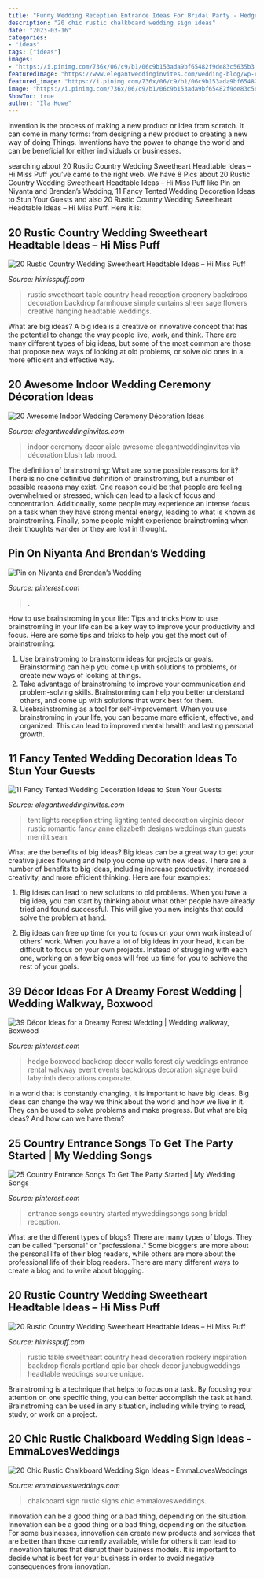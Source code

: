 ```yaml
---
title: "Funny Wedding Reception Entrance Ideas For Bridal Party - Hedge Boxwood Backdrop Decor Walls Forest Diy Weddings Entrance Rental Walkway Event Events Backdrops Decoration Signage Build Labyrinth Decorations Corporate"
description: "20 chic rustic chalkboard wedding sign ideas"
date: "2023-03-16"
categories:
- "ideas"
tags: ["ideas"]
images:
- "https://i.pinimg.com/736x/06/c9/b1/06c9b153ada9bf65482f9de83c5635b3.jpg"
featuredImage: "https://www.elegantweddinginvites.com/wedding-blog/wp-content/uploads/2017/07/romantic-rustic-tented-wedding-lighting-decor-ideas.jpg"
featured_image: "https://i.pinimg.com/736x/06/c9/b1/06c9b153ada9bf65482f9de83c5635b3.jpg"
image: "https://i.pinimg.com/736x/06/c9/b1/06c9b153ada9bf65482f9de83c5635b3.jpg"
ShowToc: true
author: "Ila Howe"
---
```



Invention is the process of making a new product or idea from scratch. It can come in many forms: from designing a new product to creating a new way of doing Things. Inventions have the power to change the world and can be beneficial for either individuals or businesses.

	

		
searching about 20 Rustic Country Wedding Sweetheart Headtable Ideas – Hi Miss Puff you've came to the right web. We have 8 Pics about 20 Rustic Country Wedding Sweetheart Headtable Ideas – Hi Miss Puff like Pin on Niyanta and Brendan’s Wedding, 11 Fancy Tented Wedding Decoration Ideas to Stun Your Guests and also 20 Rustic Country Wedding Sweetheart Headtable Ideas – Hi Miss Puff. Here it is:
		
    
## 20 Rustic Country Wedding Sweetheart Headtable Ideas – Hi Miss Puff

<img loading=lazy src="https://www.himisspuff.com/wp-content/uploads/2019/11/Rustic-country-wedding-sweetheart-head-table-decoration-ideas-12.jpg" onerror="this.onerror=null;this.src='https://tse2.mm.bing.net/th?id=OIP.eOzO6Ov5u-yCZXNtqg-wEAHaJ1&amp;pid=15.1';" alt="20 Rustic Country Wedding Sweetheart Headtable Ideas – Hi Miss Puff">

_Source: himisspuff.com_

>rustic sweetheart table country head reception greenery backdrops decoration backdrop farmhouse simple curtains sheer sage flowers creative hanging headtable weddings. 

	

What are big ideas?
A big idea is a creative or innovative concept that has the potential to change the way people live, work, and think. There are many different types of big ideas, but some of the most common are those that propose new ways of looking at old problems, or solve old ones in a more efficient and effective way.

    
## 20 Awesome Indoor Wedding Ceremony Décoration Ideas

<img loading=lazy src="https://www.elegantweddinginvites.com/wedding-blog/wp-content/uploads/2015/12/gorgeous-indoor-wedding-aisle-decor-ideas.jpg" onerror="this.onerror=null;this.src='https://tse2.mm.bing.net/th?id=OIP.qI4ikUZyruyIF62gQatvnQHaJa&amp;pid=15.1';" alt="20 Awesome Indoor Wedding Ceremony Décoration Ideas">

_Source: elegantweddinginvites.com_

>indoor ceremony decor aisle awesome elegantweddinginvites via décoration blush fab mood. 

	

The definition of brainstroming: What are some possible reasons for it?
There is no one definitive definition of brainstroming, but a number of possible reasons may exist. One reason could be that people are feeling overwhelmed or stressed, which can lead to a lack of focus and concentration. Additionally, some people may experience an intense focus on a task when they have strong mental energy, leading to what is known as brainstroming. Finally, some people might experience brainstroming when their thoughts wander or they are lost in thought.

    
## Pin On Niyanta And Brendan’s Wedding

<img loading=lazy src="https://i.pinimg.com/originals/ec/87/7c/ec877cbd58d24c448a5fd5f84170daf9.jpg" onerror="this.onerror=null;this.src='https://tse2.mm.bing.net/th?id=OIP.dZ9HaA7p5ccdJKEcGv7-NAHaKU&amp;pid=15.1';" alt="Pin on Niyanta and Brendan’s Wedding">

_Source: pinterest.com_

>. 

	

How to use brainstroming in your life: Tips and tricks
How to use brainstroming in your life can be a key way to improve your productivity and focus. Here are some tips and tricks to help you get the most out of brainstroming: 
1) Use brainstroming to brainstorm ideas for projects or goals. Brainstorming can help you come up with solutions to problems, or create new ways of looking at things. 
2) Take advantage of brainstroming to improve your communication and problem-solving skills. Brainstorming can help you better understand others, and come up with solutions that work best for them. 
3) Usebrainstroming as a tool for self-improvement. When you use brainstroming in your life, you can become more efficient, effective, and organized. This can lead to improved mental health and lasting personal growth.

    
## 11 Fancy Tented Wedding Decoration Ideas To Stun Your Guests

<img loading=lazy src="https://www.elegantweddinginvites.com/wedding-blog/wp-content/uploads/2017/07/romantic-rustic-tented-wedding-lighting-decor-ideas.jpg" onerror="this.onerror=null;this.src='https://tse3.mm.bing.net/th?id=OIP.3oERrWz_L5_lWKwvXzq97AHaLH&amp;pid=15.1';" alt="11 Fancy Tented Wedding Decoration Ideas to Stun Your Guests">

_Source: elegantweddinginvites.com_

>tent lights reception string lighting tented decoration virginia decor rustic romantic fancy anne elizabeth designs weddings stun guests merritt sean. 

	

What are the benefits of big ideas?
Big ideas can be a great way to get your creative juices flowing and help you come up with new ideas. There are a number of benefits to big ideas, including increase productivity, increased creativity, and more efficient thinking. Here are four examples:
1. Big ideas can lead to new solutions to old problems. When you have a big idea, you can start by thinking about what other people have already tried and found successful. This will give you new insights that could solve the problem at hand.

2. Big ideas can free up time for you to focus on your own work instead of others’ work. When you have a lot of big ideas in your head, it can be difficult to focus on your own projects. Instead of struggling with each one, working on a few big ones will free up time for you to achieve the rest of your goals.

    
## 39 Décor Ideas For A Dreamy Forest Wedding | Wedding Walkway, Boxwood

<img loading=lazy src="https://i.pinimg.com/originals/d5/ad/75/d5ad75eab03a71846bb3f185f5b40c48.jpg" onerror="this.onerror=null;this.src='https://tse1.mm.bing.net/th?id=OIP.dw4XWWeTTcouR5vsnB6bsgHaJ_&amp;pid=15.1';" alt="39 Décor Ideas for a Dreamy Forest Wedding | Wedding walkway, Boxwood">

_Source: pinterest.com_

>hedge boxwood backdrop decor walls forest diy weddings entrance rental walkway event events backdrops decoration signage build labyrinth decorations corporate. 

	

In a world that is constantly changing, it is important to have big ideas. Big ideas can change the way we think about the world and how we live in it. They can be used to solve problems and make progress. But what are big ideas? And how can we have them?

    
## 25 Country Entrance Songs To Get The Party Started | My Wedding Songs

<img loading=lazy src="https://i.pinimg.com/736x/06/c9/b1/06c9b153ada9bf65482f9de83c5635b3.jpg" onerror="this.onerror=null;this.src='https://tse4.mm.bing.net/th?id=OIP.QfGHoGBLheXYacg7B8iOWwHaLH&amp;pid=15.1';" alt="25 Country Entrance Songs To Get The Party Started | My Wedding Songs">

_Source: pinterest.com_

>entrance songs country started myweddingsongs song bridal reception. 

	

What are the different types of blogs?
There are many types of blogs. They can be called "personal" or "professional." Some bloggers are more about the personal life of their blog readers, while others are more about the professional life of their blog readers. There are many different ways to create a blog and to write about blogging.

    
## 20 Rustic Country Wedding Sweetheart Headtable Ideas – Hi Miss Puff

<img loading=lazy src="https://www.himisspuff.com/wp-content/uploads/2019/11/Rustic-country-wedding-sweetheart-head-table-decoration-ideas-10.jpg" onerror="this.onerror=null;this.src='https://tse4.mm.bing.net/th?id=OIP.0E78gqEAkY-wzAp34eOaYgHaLH&amp;pid=15.1';" alt="20 Rustic Country Wedding Sweetheart Headtable Ideas – Hi Miss Puff">

_Source: himisspuff.com_

>rustic table sweetheart country head decoration rookery inspiration backdrop florals portland epic bar check decor junebugweddings headtable weddings source unique. 

	

Brainstroming is a technique that helps to focus on a task. By focusing your attention on one specific thing, you can better accomplish the task at hand. Brainstroming can be used in any situation, including while trying to read, study, or work on a project.

    
## 20 Chic Rustic Chalkboard Wedding Sign Ideas - EmmaLovesWeddings

<img loading=lazy src="http://emmalovesweddings.com/wp-content/uploads/2017/11/rustic-chalkboard-wedding-sign-ideas.jpg" onerror="this.onerror=null;this.src='https://tse3.mm.bing.net/th?id=OIP.bn4v5VQ7FmymYED5FA-MmwHaLH&amp;pid=15.1';" alt="20 Chic Rustic Chalkboard Wedding Sign Ideas - EmmaLovesWeddings">

_Source: emmalovesweddings.com_

>chalkboard sign rustic signs chic emmalovesweddings. 

	

Innovation can be a good thing or a bad thing, depending on the situation.
Innovation can be a good thing or a bad thing, depending on the situation. For some businesses, innovation can create new products and services that are better than those currently available, while for others it can lead to innovation failures that disrupt their business models. It is important to decide what is best for your business in order to avoid negative consequences from innovation.

